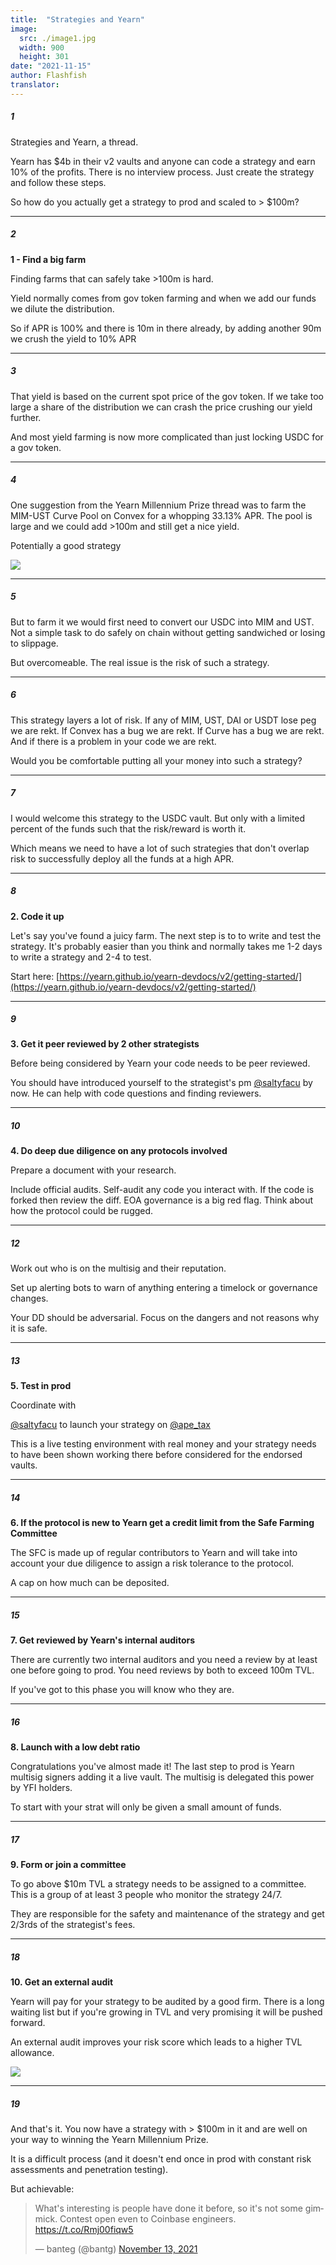 ```yaml
---
title:  "Strategies and Yearn"
image:
  src: ./image1.jpg
  width: 900
  height: 301
date: "2021-11-15"
author: Flashfish
translator:
---
```


##### 1

Strategies and Yearn, a thread.

Yearn has $4b in their v2 vaults and anyone can code a strategy and earn 10% of the profits. There is no interview process. Just create the strategy and follow these steps.

So how do you actually get a strategy to prod and scaled to > $100m?

---

##### 2

**1 - Find a big farm**

Finding farms that can safely take >100m is hard.

Yield normally comes from gov token farming and when we add our funds we dilute the distribution.

So if APR is 100% and there is 10m in there already, by adding another 90m we crush the yield to 10% APR

---

##### 3

That yield is based on the current spot price of the gov token. If we take too large a share of the distribution we can crash the price crushing our yield further.

And most yield farming is now more complicated than just locking USDC for a gov token.

---

##### 4

One suggestion from the Yearn Millennium Prize thread was to farm the MIM-UST Curve Pool on Convex for a whopping 33.13% APR. The pool is large and we could add >100m and still get a nice yield.

Potentially a good strategy

![](./image1.jpg?w=900&h=301)

---

##### 5

But to farm it we would first need to convert our USDC into MIM and UST. Not a simple task to do safely on chain without getting sandwiched or losing to slippage.

But overcomeable. The real issue is the risk of such a strategy.

---

##### 6

This strategy layers a lot of risk. If any of MIM, UST, DAI or USDT lose peg we are rekt. If Convex has a bug we are rekt. If Curve has a bug we are rekt. And if there is a problem in your code we are rekt.

Would you be comfortable putting all your money into such a strategy?

---

##### 7

I would welcome this strategy to the USDC vault. But only with a limited percent of the funds such that the risk/reward is worth it.

Which means we need to have a lot of such strategies that don't overlap risk to successfully deploy all the funds at a high APR.

---

##### 8

**2. Code it up**

Let's say you've found a juicy farm. The next step is to to write and test the strategy. It's probably easier than you think and normally takes me 1-2 days to write a strategy and 2-4 to test.

Start here: [https://yearn.github.io/yearn-devdocs/v2/getting-started/](https://yearn.github.io/yearn-devdocs/v2/getting-started/)

---

##### 9

**3. Get it peer reviewed by 2 other strategists**

Before being considered by Yearn your code needs to be peer reviewed.

You should have introduced yourself to the strategist's pm [@saltyfacu](https://twitter.com/saltyfacu) by now. He can help with code questions and finding reviewers.

---

##### 10

**4. Do deep due diligence on any protocols involved**

Prepare a document with your research.

Include official audits. Self-audit any code you interact with. If the code is forked then review the diff. EOA governance is a big red flag. Think about how the protocol could be rugged.

---

##### 12

Work out who is on the multisig and their reputation.

Set up alerting bots to warn of anything entering a timelock or governance changes.

Your DD should be adversarial. Focus on the dangers and not reasons why it is safe.

---

##### 13

**5. Test in prod**

Coordinate with

[@saltyfacu](https://twitter.com/saltyfacu) to launch your strategy on [@ape_tax](https://twitter.com/ape_tax)

This is a live testing environment with real money and your strategy needs to have been shown working there before considered for the endorsed vaults.

---

##### 14

**6. If the protocol is new to Yearn get a credit limit from the Safe Farming Committee**

The SFC is made up of regular contributors to Yearn and will take into account your due diligence to assign a risk tolerance to the protocol.

A cap on how much can be deposited.

---

##### 15

**7. Get reviewed by Yearn's internal auditors**

There are currently two internal auditors and you need a review by at least one before going to prod. You need reviews by both to exceed 100m TVL.

If you've got to this phase you will know who they are.

---

##### 16

**8. Launch with a low debt ratio**

Congratulations you've almost made it! The last step to prod is Yearn multisig signers adding it a live vault. The multisig is delegated this power by YFI holders.

To start with your strat will only be given a small amount of funds.

---

##### 17

**9. Form or join a committee**

To go above $10m TVL a strategy needs to be assigned to a committee. This is a group of at least 3 people who monitor the strategy 24/7.

They are responsible for the safety and maintenance of the strategy and get 2/3rds of the strategist's fees.

---

##### 18

**10. Get an external audit**

Yearn will pay for your strategy to be audited by a good firm. There is a long waiting list but if you're growing in TVL and very promising it will be pushed forward.

An external audit improves your risk score which leads to a higher TVL allowance.

![](./image2.jpg?w=900&h=257)

---

##### 19

And that's it. You now have a strategy with > $100m in it and are well on your way to winning the Yearn Millennium Prize.

It is a difficult process (and it doesn't end once in prod with constant risk assessments and penetration testing).

But achievable:

<blockquote class="twitter-tweet"><p lang="en" dir="ltr">What&#39;s interesting is people have done it before, so it&#39;s not some gimmick. Contest open even to Coinbase engineers. <a href="https://t.co/Rmj00fiqw5">https://t.co/Rmj00fiqw5</a></p>&mdash; banteg (@bantg) <a href="https://twitter.com/bantg/status/1459659745523118088?ref_src=twsrc%5Etfw">November 13, 2021</a></blockquote>
